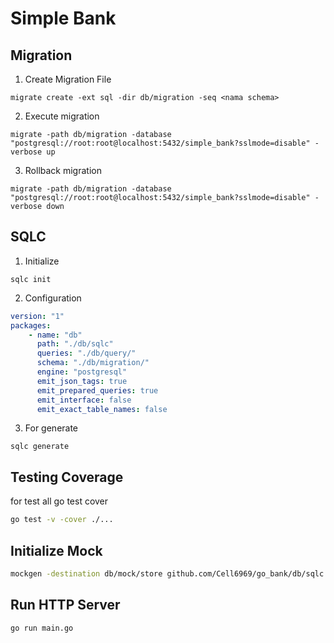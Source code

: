 # Simple Bank 

## Migration

1. Create Migration File
```shell
migrate create -ext sql -dir db/migration -seq <nama schema>
```
2. Execute migration
```shell
migrate -path db/migration -database "postgresql://root:root@localhost:5432/simple_bank?sslmode=disable" -verbose up
```
3. Rollback migration
```shell
migrate -path db/migration -database "postgresql://root:root@localhost:5432/simple_bank?sslmode=disable" -verbose down
```

## SQLC
1. Initialize
```shell
sqlc init
```

2. Configuration 
```yaml
version: "1"
packages:
    - name: "db"
      path: "./db/sqlc"
      queries: "./db/query/"
      schema: "./db/migration/"
      engine: "postgresql"
      emit_json_tags: true
      emit_prepared_queries: true
      emit_interface: false
      emit_exact_table_names: false
```
3. For generate
```shell
sqlc generate
```

## Testing Coverage
for test all go test cover
```sh
go test -v -cover ./...
```

## Initialize Mock
```sh
mockgen -destination db/mock/store github.com/Cell6969/go_bank/db/sqlc Store
```


## Run HTTP Server
```sh
go run main.go
```